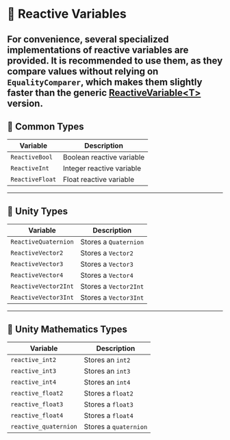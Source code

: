 # 🧩 Reactive Variables

For convenience, several specialized implementations of reactive variables are provided. It is recommended to use them,
as they compare values without relying on `EqualityComparer`, which makes them slightly faster than the generic
[ReactiveVariable&lt;T&gt;](ReactiveVariable.md) version.
---

## 🧩 Common Types

| Variable        | Description               |
|-----------------|---------------------------|
| `ReactiveBool`  | Boolean reactive variable |
| `ReactiveInt`   | Integer reactive variable |
| `ReactiveFloat` | Float reactive variable   |

---

## 🧩 Unity Types

| Variable             | Description           |
|----------------------|-----------------------|
| `ReactiveQuaternion` | Stores a `Quaternion` |
| `ReactiveVector2`    | Stores a `Vector2`    |
| `ReactiveVector3`    | Stores a `Vector3`    |
| `ReactiveVector4`    | Stores a `Vector4`    |
| `ReactiveVector2Int` | Stores a `Vector2Int` |
| `ReactiveVector3Int` | Stores a `Vector3Int` |

---

## 🧩 Unity Mathematics Types

| Variable              | Description           |
|-----------------------|-----------------------|
| `reactive_int2`       | Stores an `int2`      |
| `reactive_int3`       | Stores an `int3`      |
| `reactive_int4`       | Stores an `int4`      |
| `reactive_float2`     | Stores a `float2`     |
| `reactive_float3`     | Stores a `float3`     |
| `reactive_float4`     | Stores a `float4`     |
| `reactive_quaternion` | Stores a `quaternion` |
